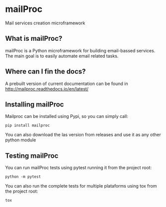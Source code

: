 # mailProc
Mail services creation microframework

## What is mailProc?
mailProc is a Python microframework for building email-bassed services. 
The main goal is to easily automate email related tasks.

## Where can I fin the docs?
A prebuilt version of current documentation can be found in 
http://mailproc.readthedocs.io/en/latest/

## Installing mailProc
Mailproc can be installed using Pypi, so you can simply call:

`pip install mailproc`
   
You can also download the las version from releases and use it as any other python module

## Testing mailProc
You can run mailProc tests using pytest running it from the project root:

`python -m pytest`

You can also run the complete tests for multiple plataforms using tox from the project root:

`tox`

